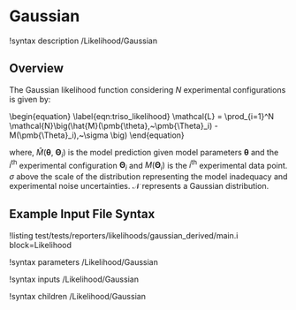 # Gaussian

!syntax description /Likelihood/Gaussian

## Overview

The Gaussian likelihood function considering $N$ experimental configurations is given by:

\begin{equation}
    \label{eqn:triso_likelihood}
    \mathcal{L} = \prod_{i=1}^N \mathcal{N}\big(\hat{M}(\pmb{\theta},~\pmb{\Theta}_i) - M(\pmb{\Theta}_i),~\sigma \big)
\end{equation}

where, $\hat{M}(\pmb{\theta},~\pmb{\Theta}_i)$ is the model prediction given model parameters $\pmb{\theta}$ and the $i^{\text{th}}$ experimental configuration $\pmb{\Theta}_i$ and $M(\pmb{\Theta}_i)$ is the $i^{\text{th}}$ experimental data point. $\sigma$ above the scale of the distribution representing the model inadequacy and experimental noise uncertainties. $\mathcal{N}$ represents a Gaussian distribution.

## Example Input File Syntax

!listing test/tests/reporters/likelihoods/gaussian_derived/main.i block=Likelihood

!syntax parameters /Likelihood/Gaussian

!syntax inputs /Likelihood/Gaussian

!syntax children /Likelihood/Gaussian
